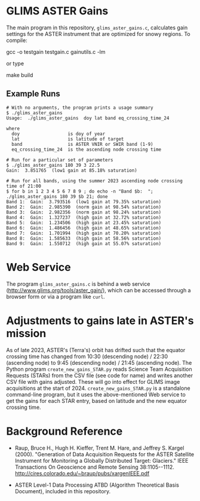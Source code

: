 # GLIMS ASTER Gains

The main program in this repository, `glims_aster_gains.c`, calculates gain
settings for the ASTER instrument that are optimized for snowy regions.  To
compile:

  gcc -o testgain testgain.c gainutils.c -lm

or type

  make build

## Example Runs

```
# With no arguments, the program prints a usage summary
$ ./glims_aster_gains 
Usage:  ./glims_aster_gains  doy lat band eq_crossing_time_24

where
  doy                  is doy of year
  lat                  is latitude of target
  band                 is ASTER VNIR or SWIR band (1-9)
  eq_crossing_time_24  is the ascending node crossing time

# Run for a particular set of parameters
$ ./glims_aster_gains 180 39 3 22.5
Gain:  3.851765  (low1 gain at 85.18% saturation)

# Run for all bands, using the summer 2023 ascending node crossing time of 21:00
$ for b in 1 2 3 4 5 6 7 8 9 ; do echo -n "Band $b:  "; ./glims_aster_gains 180 39 $b 21; done
Band 1:  Gain:  3.793516  (low1 gain at 79.35% saturation)
Band 2:  Gain:  2.985390  (norm gain at 98.54% saturation)
Band 3:  Gain:  2.982356  (norm gain at 98.24% saturation)
Band 4:  Gain:  1.327237  (high gain at 32.72% saturation)
Band 5:  Gain:  1.234506  (high gain at 23.45% saturation)
Band 6:  Gain:  1.486456  (high gain at 48.65% saturation)
Band 7:  Gain:  1.701994  (high gain at 70.20% saturation)
Band 8:  Gain:  1.585633  (high gain at 58.56% saturation)
Band 9:  Gain:  1.550712  (high gain at 55.07% saturation)
```

# Web Service

The program `glims_aster_gains.c` is behind a web service (http://www.glims.org/tools/aster_gain/), which can be accessed through a browser form or via a program like `curl`.

# Adjustments to gains late in ASTER's mission

As of late 2023, ASTER's (Terra's) orbit has drifted such that the equator crossing time has changed from 10:30 (descending node) / 22:30 (ascending node) to
9:45 (descending node) / 21:45 (ascending node).  The Python program `create_new_gains_STAR.py` reads Science Team Acquisition Requests (STARs)
from the CSV file (see code for name) and writes another CSV file with gains adjusted.  These will go into effect for GLIMS image acquisitions
at the start of 2024.  `create_new_gains_STAR.py` is a standalone command-line program, but it uses the above-mentioned Web service to get the gains for each
STAR entry, based on latitude and the new equator crossing time.

# Background Reference

* Raup, Bruce H., Hugh H. Kieffer, Trent M. Hare, and Jeffrey S. Kargel
  (2000). "Generation of Data Acquisition Requests for the ASTER Satellite
  Instrument for Monitoring a Globally Distributed Target: Glaciers." IEEE
  Transactions On Geoscience and Remote Sensing 38:1105--1112.
  http://cires.colorado.edu/~braup/pubs/xargenIEEE.pdf

* ASTER Level-1 Data Processing ATBD (Algorithm Theoretical Basis Document), included in this repository.


